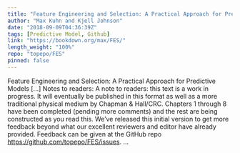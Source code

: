 ```yaml
---
title: "Feature Engineering and Selection: A Practical Approach for Predictive Models"
author: "Max Kuhn and Kjell Johnson"
date: "2018-09-09T04:36:39Z"
tags: [Predictive Model, Github]
link: "https://bookdown.org/max/FES/"
length_weight: "100%"
repo: "topepo/FES"
pinned: false
---
```


Feature Engineering and Selection: A Practical Approach for Predictive Models [...] Notes to readers: A note to readers: this text is a work in progress. It will eventually be published in this format as well as a more traditional physical medium by Chapman & Hall/CRC. Chapters 1 through 8 have been completed (pending more comments) and the rest are being constructed as you read this. We’ve released this initial version to get more feedback beyond what our excellent reviewers and editor have already provided. Feedback can be given at the GitHub repo https://github.com/topepo/FES/issues. ...
